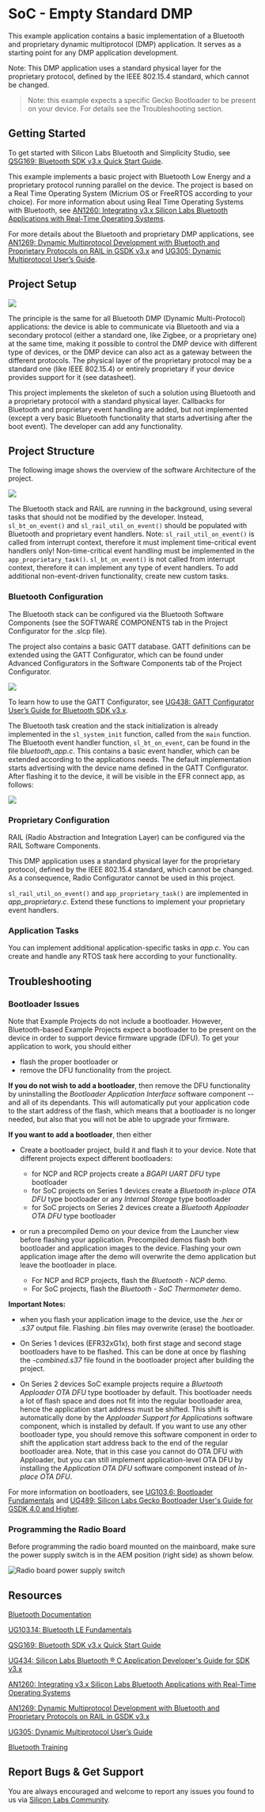 # SoC - Empty Standard DMP

This example application contains a basic implementation of a Bluetooth and proprietary dynamic multiprotocol (DMP) application. It serves as a starting point for any DMP application development.

Note: This DMP application uses a standard physical layer for the proprietary protocol, defined by the  IEEE 802.15.4 standard, which cannot be changed.

> Note: this example expects a specific Gecko Bootloader to be present on your device. For details see the Troubleshooting section.

## Getting Started

To get started with Silicon Labs Bluetooth and Simplicity Studio, see [QSG169: Bluetooth SDK v3.x Quick Start Guide](https://www.silabs.com/documents/public/quick-start-guides/qsg169-bluetooth-sdk-v3x-quick-start-guide.pdf).

This example implements a basic project with Bluetooth Low Energy and a proprietary protocol running parallel on the device. The project is based on a Real Time Operating System (Micrium OS or FreeRTOS according to your choice). For more information about using Real Time Operating Systems with Bluetooth, see [AN1260: Integrating v3.x Silicon Labs Bluetooth Applications with Real-Time Operating Systems](https://www.silabs.com/documents/public/application-notes/an1260-integrating-v3x-bluetooth-applications-with-rtos.pdf).

For more details about the Bluetooth and proprietary DMP applications, see [AN1269: Dynamic Multiprotocol Development with Bluetooth and Proprietary Protocols on RAIL in GSDK v3.x](https://www.silabs.com/documents/public/application-notes/an1269-bluetooth-rail-dynamic-multiprotocol-gsdk-v3x.pdf) and [UG305: Dynamic Multiprotocol User’s Guide](https://www.silabs.com/documents/public/user-guides/ug305-dynamic-multiprotocol-users-guide.pdf).

## Project Setup

![](image/readme_img1.png)

The principle is the same for all Bluetooth DMP (Dynamic Multi-Protocol) applications: the device is able to communicate via Bluetooth and via a secondary protocol (either a standard one, like Zigbee, or a proprietary one) at the same time, making it possible to control the DMP device with different type of devices, or the DMP device can also act as a gateway between the different protocols. The physical layer of the proprietary protocol may be a standard one (like IEEE 802.15.4) or entirely proprietary if your device provides support for it (see datasheet).

This project implements the skeleton of such a solution using Bluetooth and a proprietary protocol with a standard physical layer. Callbacks for Bluetooth and proprietary event handling are added, but not implemented (except a very basic Bluetooth functionality that starts advertising after the boot event). The developer can add any functionality.

## Project Structure

The following image shows the overview of the software Architecture of the project.

![](image/readme_img2.png)

The Bluetooth stack and RAIL are running in the background, using several tasks that should not be modified by the developer. Instead, `sl_bt_on_event()` and `sl_rail_util_on_event()` should be populated with Bluetooth and proprietary event handlers. Note: `sl_rail_util_on_event()` is called from interrupt context, therefore it must implement time-critical event handlers only! Non-time-critical event handling must be implemented in the `app_proprietary_task()`. `sl_bt_on_event()` is not called from interrupt context, therefore it can implement any type of event handlers. To add additional non-event-driven functionality, create new custom tasks.

### Bluetooth Configuration

The Bluetooth stack can be configured via the Bluetooth Software Components (see the SOFTWARE COMPONENTS tab in the Project Configurator for the .slcp file).

The project also contains a basic GATT database. GATT definitions can be extended using the GATT Configurator, which can be found under Advanced Configurators in the Software Components tab of the Project Configurator.

![](image/readme_img3.png)

To learn how to use the GATT Configurator, see [UG438: GATT Configurator User’s Guide for Bluetooth SDK v3.x](https://www.silabs.com/documents/public/user-guides/ug438-gatt-configurator-users-guide-sdk-v3x.pdf).

The Bluetooth task creation and the stack initialization is already implemented in the `sl_system_init` function, called from the `main` function. The Bluetooth event handler function, `sl_bt_on_event`, can be found in the file *bluetooth_app.c*. This contains a basic event handler, which can be extended according to the applications needs. The default implementation starts advertising with the device name defined in the GATT Configurator. After flashing it to the device, it will be visible in the EFR connect app, as follows:

![](image/readme_img4.png)

### Proprietary Configuration

RAIL (Radio Abstraction and Integration Layer) can be configured via the RAIL Software Components.

This DMP application uses a standard physical layer for the proprietary protocol, defined by the  IEEE 802.15.4 standard, which cannot be changed. As a consequence, Radio Configurator cannot be used in this project.

`sl_rail_util_on_event()` and `app_proprietary_task()` are implemented in *app_proprietary.c*. Extend these functions to implement your proprietary event handlers.

### Application Tasks

You can implement additional application-specific tasks in *app.c*. You can create and handle any RTOS task here according to your functionality.

## Troubleshooting

### Bootloader Issues

Note that Example Projects do not include a bootloader. However, Bluetooth-based Example Projects expect a bootloader to be present on the device in order to support device firmware upgrade (DFU). To get your application to work, you should either 
- flash the proper bootloader or
- remove the DFU functionality from the project.

**If you do not wish to add a bootloader**, then remove the DFU functionality by uninstalling the *Bootloader Application Interface* software component -- and all of its dependants. This will automatically put your application code to the start address of the flash, which means that a bootloader is no longer needed, but also that you will not be able to upgrade your firmware.

**If you want to add a bootloader**, then either 
- Create a bootloader project, build it and flash it to your device. Note that different projects expect different bootloaders:
  - for NCP and RCP projects create a *BGAPI UART DFU* type bootloader
  - for SoC projects on Series 1 devices create a *Bluetooth in-place OTA DFU* type bootloader or any *Internal Storage* type bootloader
  - for SoC projects on Series 2 devices create a *Bluetooth Apploader OTA DFU* type bootloader

- or run a precompiled Demo on your device from the Launcher view before flashing your application. Precompiled demos flash both bootloader and application images to the device. Flashing your own application image after the demo will overwrite the demo application but leave the bootloader in place. 
  - For NCP and RCP projects, flash the *Bluetooth - NCP* demo.
  - For SoC projects, flash the *Bluetooth - SoC Thermometer* demo.

**Important Notes:** 
- when you flash your application image to the device, use the *.hex* or *.s37* output file. Flashing *.bin* files may overwrite (erase) the bootloader.

- On Series 1 devices (EFR32xG1x), both first stage and second stage bootloaders have to be flashed. This can be done at once by flashing the *-combined.s37* file found in the bootloader project after building the project.

- On Series 2 devices SoC example projects require a *Bluetooth Apploader OTA DFU* type bootloader by default. This bootloader needs a lot of flash space and does not fit into the regular bootloader area, hence the application start address must be shifted. This shift is automatically done by the *Apploader Support for Applications* software component, which is installed by default. If you want to use any other bootloader type, you should remove this software component in order to shift the application start address back to the end of the regular bootloader area. Note, that in this case you cannot do OTA DFU with Apploader, but you can still implement application-level OTA DFU by installing the *Application OTA DFU* software component instead of *In-place OTA DFU*.

For more information on bootloaders, see [UG103.6: Bootloader Fundamentals](https://www.silabs.com/documents/public/user-guides/ug103-06-fundamentals-bootloading.pdf) and [UG489: Silicon Labs Gecko Bootloader User's Guide for GSDK 4.0 and Higher](https://cn.silabs.com/documents/public/user-guides/ug489-gecko-bootloader-user-guide-gsdk-4.pdf).


### Programming the Radio Board

Before programming the radio board mounted on the mainboard, make sure the power supply switch is in the AEM position (right side) as shown below.

![Radio board power supply switch](image/readme_img0.png)


## Resources

[Bluetooth Documentation](https://docs.silabs.com/bluetooth/latest/)

[UG103.14: Bluetooth LE Fundamentals](https://www.silabs.com/documents/public/user-guides/ug103-14-fundamentals-ble.pdf)

[QSG169: Bluetooth SDK v3.x Quick Start Guide](https://www.silabs.com/documents/public/quick-start-guides/qsg169-bluetooth-sdk-v3x-quick-start-guide.pdf)

[UG434: Silicon Labs Bluetooth ® C Application Developer's Guide for SDK v3.x](https://www.silabs.com/documents/public/user-guides/ug434-bluetooth-c-soc-dev-guide-sdk-v3x.pdf)

[AN1260: Integrating v3.x Silicon Labs Bluetooth Applications with Real-Time Operating Systems](https://www.silabs.com/documents/public/application-notes/an1260-integrating-v3x-bluetooth-applications-with-rtos.pdf)

[AN1269: Dynamic Multiprotocol Development with Bluetooth and Proprietary Protocols on RAIL in GSDK v3.x](https://www.silabs.com/documents/public/application-notes/an1269-bluetooth-rail-dynamic-multiprotocol-gsdk-v3x.pdf) 

 [UG305: Dynamic Multiprotocol User’s Guide](https://www.silabs.com/documents/public/user-guides/ug305-dynamic-multiprotocol-users-guide.pdf)

[Bluetooth Training](https://www.silabs.com/support/training/bluetooth)

## Report Bugs & Get Support

You are always encouraged and welcome to report any issues you found to us via [Silicon Labs Community](https://www.silabs.com/community).